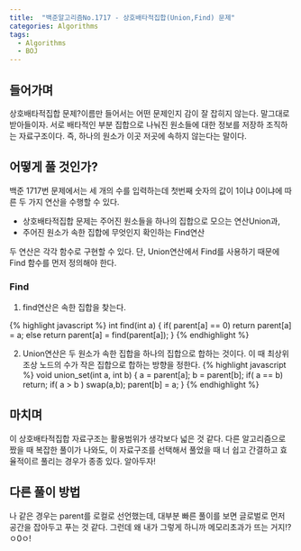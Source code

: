 ```yaml
---
title:  "백준알고리즘No.1717 - 상호배타적집합(Union,Find) 문제"
categories: Algorithms
tags:
  - Algorithms
  - BOJ
---
```


## 들어가며

상호배타적집합 문제?이름만 들어서는 어떤 문제인지 감이 잘 잡히지 않는다. 말그대로 받아들이자. 서로 배타적인 부분 집합으로 나눠진 원소들에 대한 정보를 저장하 조직하는 자료구조이다. 즉, 하나의 원소가 이곳 저곳에 속하지 않는다는 말이다.  

## 어떻게 풀 것인가?

백준 1717번 문제에서는 세 개의 수를 입력하는데 첫번째 숫자의 값이 1이냐 0이냐에 따른 두 가지 연산을 수행할 수 있다.

 - 상호배타적집합 문제는 주어진 원소들을 하나의 집합으로 모으는 연산Union과,
 - 주어진 원소가 속한 집합에 무엇인지 확인하는 Find연산  

두 연산은 각각 함수로 구현할 수 있다. 단, Union연산에서 Find를 사용하기 때문에 Find 함수를 먼저 정의해야 한다.

### Find

1. find연산은 속한 집합을 찾는다.

{% highlight javascript %}
int find(int a)
{
  if( parent[a] == 0) return parent[a] = a;
  else return parent[a] = find(parent[a]);
}
{% endhighlight %}

2. Union연산은 두 원소가 속한 집합을 하나의 집합으로 합하는 것이다. 이 때 최상위 조상 노드의 수가 작은 집합으로 합하는 방향을 정한다.
{% highlight javascript %}
void union_set(int a, int b)
{
   a = parent[a];
   b = parent[b];
   if( a == b) return;
   if( a > b ) swap(a,b);
   parent[b] = a;
}
{% endhighlight %}
## 마치며

이 상호배타적집합 자료구조는 활용범위가 생각보다 넓은 것 같다. 다른 알고리즘으로 짰을 때 복잡한 풀이가 나와도, 이 자료구조를 선택해서 풀었을 때 너 쉽고 간결하고 효율적이르 풀리는 경우가 종종 있다. 알아두자!

## 다른 풀이 방법

나 같은 경우는 parent를 로컬로 선언했는데, 대부분 빠른 풀이를 보면 글로벌로 먼저 공간을 잡아두고 푸는 것 같다. 그런데 왜 내가 그렇게 하니까 메모리초과가 뜨는 거지!?ㅇ0ㅇ!
